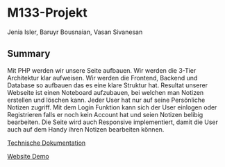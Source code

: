 # M133-Projekt
Jenia Isler, Baruyr Bousnaian, Vasan Sivanesan


## Summary
Mit PHP werden wir unsere Seite aufbauen. Wir werden die 3-Tier Architektur klar aufweisen. Wir werden die Frontend, Backend und Database so aufbauen das es eine
klare Struktur hat. Resultat unserer Webseite ist einen Noteboard aufzubauen, bei welchen man Notizen erstellen und löschen kann. Jeder User hat nur auf seine 
Persönliche Notizen zugriff. Mit dem Login Funktion kann sich der User einlogen oder Registrieren falls er noch kein Account hat und seien Notizen belibig bearbeiten. 
Die Seite wird auch Responsive implementiert, damit die User auch auf dem Handy ihren Notizen bearbeiten können. 


[Technische Dokumentation](https://github.com/j-isler/M133-Projekt/blob/master/documentation/techniche_dokumentation.md)

[Website Demo](https://m133.jenia-isler.ch)
